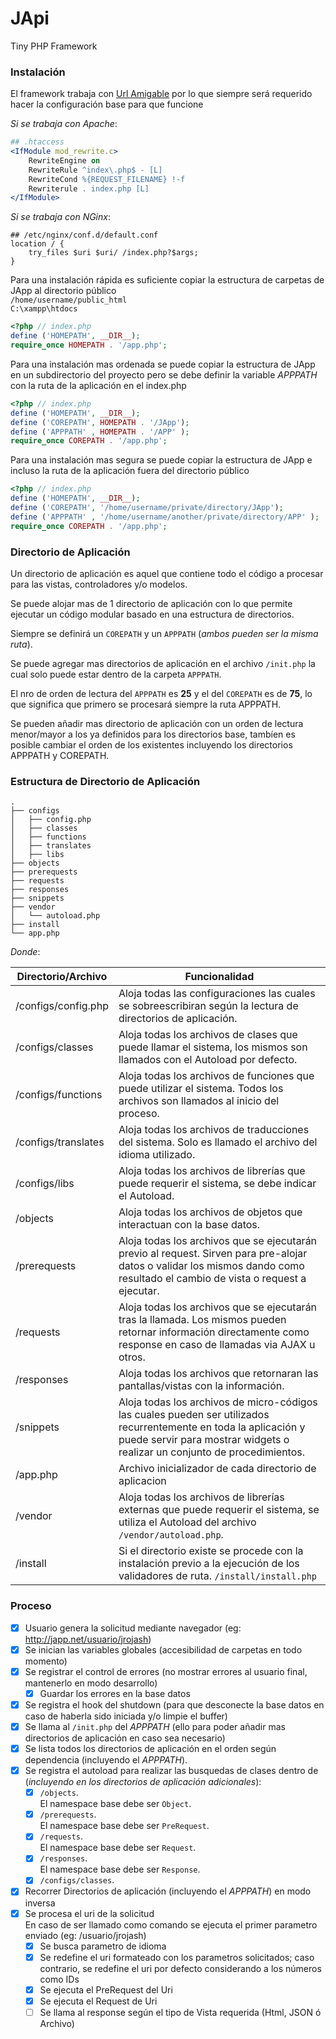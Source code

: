 # JApi

Tiny PHP Framework

### Instalación

El framework trabaja con <a href="https://es.wikipedia.org/wiki/URL_sem%C3%A1ntica" target="_blank">Url Amigable</a> por lo que siempre será requerido hacer la configuración base para que funcione


*Si se trabaja con Apache*:
```apache
## .htaccess
<IfModule mod_rewrite.c>
    RewriteEngine on
    RewriteRule ^index\.php$ - [L]
    RewriteCond %{REQUEST_FILENAME} !-f
    Rewriterule . index.php [L]
</IfModule>
```

*Si se trabaja con NGinx*:
```nginx
## /etc/nginx/conf.d/default.conf
location / {
    try_files $uri $uri/ /index.php?$args;
}
```

Para una instalación rápida es suficiente copiar la estructura de carpetas de JApp al directorio público <br>
`/home/username/public_html`<br>
`C:\xampp\htdocs`<br>

```php
<?php // index.php
define ('HOMEPATH', __DIR__);
require_once HOMEPATH . '/app.php';
```

Para una instalación mas ordenada se puede copiar la estructura de JApp en un subdirectorio del proyecto pero se debe definir la variable *APPPATH* con la ruta de la aplicación en el index.php <br>
```php
<?php // index.php
define ('HOMEPATH', __DIR__);
define ('COREPATH', HOMEPATH . '/JApp');
define ('APPPATH' , HOMEPATH . '/APP' );
require_once COREPATH . '/app.php';
```

Para una instalación mas segura se puede copiar la estructura de JApp e incluso la ruta de la aplicación fuera del directorio público <br>
```php
<?php // index.php
define ('HOMEPATH', __DIR__);
define ('COREPATH', '/home/username/private/directory/JApp');
define ('APPPATH' , '/home/username/another/private/directory/APP' );
require_once COREPATH . '/app.php';
```



### Directorio de Aplicación

Un directorio de aplicación es aquel que contiene todo el código a procesar para las vistas, controladores y/o modelos.

Se puede alojar mas de 1 directorio de aplicación con lo que permite ejecutar un código modular basado en una estructura de directorios.

Siempre se definirá un `COREPATH` y un `APPPATH` (*ambos pueden ser la misma ruta*).

Se puede agregar mas directorios de aplicación en el archivo `/init.php` la cual solo puede estar dentro de la carpeta `APPPATH`.

El nro de orden de lectura del `APPPATH` es **25** y el del `COREPATH` es de **75**, lo que significa que primero se procesará siempre la ruta APPPATH.

Se pueden añadir mas directorio de aplicación con un orden de lectura menor/mayor a los ya definidos para los directorios base, tambíen es posible cambiar el orden de los existentes incluyendo los directorios APPPATH y COREPATH.


### Estructura de Directorio de Aplicación

```
.
├── configs
│   ├── config.php
│   ├── classes
│   ├── functions
│   ├── translates
│   ├── libs
├── objects
├── prerequests
├── requests
├── responses
├── snippets
├── vendor
│   └── autoload.php
├── install
└── app.php
```

*Donde*:

Directorio/Archivo | Funcionalidad
---|---
/configs/config.php | Aloja todas las configuraciones las cuales se sobreescribiran según la lectura de directorios de aplicación.
/configs/classes | Aloja todas los archivos de clases que puede llamar el sistema, los mismos son llamados con el Autoload por defecto.
/configs/functions | Aloja todas los archivos de funciones que puede utilizar el sistema. Todos los archivos son llamados al inicio del proceso.
/configs/translates | Aloja todas los archivos de traducciones del sistema. Solo es llamado el archivo del idioma utilizado.
/configs/libs | Aloja todas los archivos de librerías que puede requerir el sistema, se debe indicar el Autoload.
/objects | Aloja todas los archivos de objetos que interactuan con la base datos.
/prerequests | Aloja todas los archivos que se ejecutarán previo al request. Sirven para pre-alojar datos o validar los mismos dando como resultado el cambio de vista o request a ejecutar.
/requests | Aloja todas los archivos que se ejecutarán tras la llamada. Los mismos pueden retornar información directamente como response en caso de llamadas via AJAX u otros.
/responses | Aloja todas los archivos que retornaran las pantallas/vistas con la información.
/snippets | Aloja todas los archivos de micro-códigos las cuales pueden ser utilizados recurrentemente en toda la aplicación y puede servir para mostrar widgets o realizar un conjunto de procedimientos.
/app.php | Archivo inicializador de cada directorio de aplicacion
/vendor | Aloja todas los archivos de librerías externas que puede requerir el sistema, se utiliza el Autoload del archivo ```/vendor/autoload.php```.
/install | Si el directorio existe se procede con la instalación previo a la ejecución de los validadores de ruta. ```/install/install.php```


### Proceso
- [x] Usuario genera la solicitud mediante navegador (eg: http://japp.net/usuario/jrojash)
- [x] Se inician las variables globales (accesibilidad de carpetas en todo momento)
- [x] Se registrar el control de errores (no mostrar errores al usuario final, mantenerlo en modo desarrollo)
    -  [x] Guardar los errores en la base datos
- [x] Se registra el hook del shutdown (para que desconecte la base datos en caso de haberla sido iniciada y/o limpie el buffer)
- [x] Se llama al `/init.php` del _APPPATH_ (ello para poder añadir mas directorios de aplicación en caso sea necesario)
- [x] Se lista todos los directorios de aplicación en el orden según dependencia (incluyendo el _APPPATH_).
- [x] Se registra el autoload para realizar las busquedas de clases dentro de <br>(_incluyendo en los directorios de aplicación adicionales_):
    - [x] `/objects`.<br>El namespace base debe ser `Object`.
    - [x] `/prerequests`.<br>El namespace base debe ser `PreRequest`.
    - [x] `/requests`.<br>El namespace base debe ser `Request`.
    - [x] `/responses`.<br>El namespace base debe ser `Response`.
    - [x] `/configs/classes`.
- [x] Recorrer Directorios de aplicación (incluyendo el _APPPATH_) en modo inversa
- [x] Se procesa el uri de la solicitud<br>En caso de ser llamado como comando se ejecuta el primer parametro enviado (eg: /usuario/jrojash)
    - [x] Se busca parametro de idioma
    - [x] Se redefine el uri formateado con los parametros solicitados; caso contrario, se redefine el uri por defecto considerando a los números como IDs 
    - [x] Se ejecuta el PreRequest del Uri
    - [x] Se ejecuta el Request de Uri
    - [ ] Se llama al response según el tipo de Vista requerida (Html, JSON ó Archivo)
